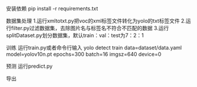 安装依赖
pip install -r requirements.txt

数据集处理
1.运行xmltotxt.py把voc的xml标签文件转化为yolo的txt标签文件
2.运行filter.py过滤数据集，去除图片名与标签名不符合不匹配的数据
3.运行splitDataset.py划分数据集，默认train：val：test为7：2：1

训练
运行train.py或者命令行输入 yolo detect train data=dataset/data.yaml model=yolov10n.pt epochs=300 batch=16 imgsz=640 device=0

预测
运行predict.py

导出
